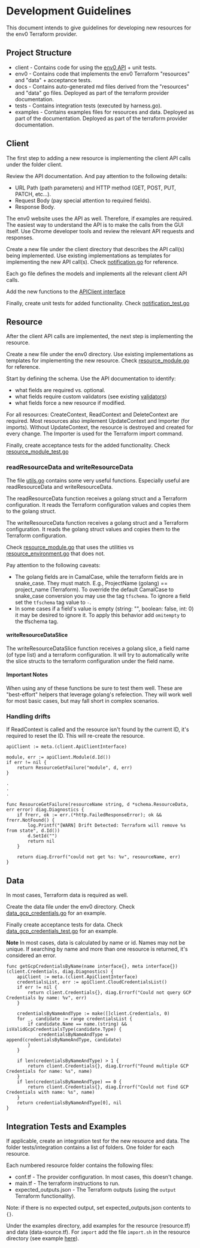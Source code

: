 # Development Guidelines

This document intends to give guidelines for developing new resources for the env0 Terraform provider.

## Project Structure

* client - Contains code for using the [env0 API](https://developer.env0.com/docs/api) + unit tests.
* env0 - Contains code that implements the env0 Terraform "resources" and "data" + acceptance tests.
* docs - Contains auto-generated md files derived from the "resources" and "data" go files. Deployed as part of the terraform provider documentation.
* tests - Contains integration tests (executed by harness.go).
* examples - Contains examples files for resources and data. Deployed as part of the documentation. Deployed as part of the terraform provider documentation.

## Client

The first step to adding a new resource is implementing the client API calls under the folder client.

Review the API documentation. And pay attention to the following details:
* URL Path (path parameters) and HTTP method (GET, POST, PUT, PATCH, etc...).
* Request Body (pay special attention to required fields).
* Response Body.

The env0 website uses the API as well. Therefore, if examples are required. The easiest way to understand the API is to make the calls from the GUI itself. Use Chrome developer tools and review the relevant API requests and responses.

Create a new file under the client directory that describes the API call(s) being implemented. Use existing implementations as templates for implementing the new API call(s). Check [notification.go](./client/notification.go) for reference.

Each go file defines the models and implements all the relevant client API calls.

Add the new functions to the [APIClient interface](./client/api_client.go)

Finally, create unit tests for added functionality. Check [notification_test.go](./client/notification_test.go)

## Resource

After the client API calls are implemented, the next step is implementing the resource.

Create a new file under the env0 directory. Use existing implementations as templates for implementing the new resource. Check [resource_module.go](./env0/resource_module.go) for reference.

Start by defining the schema. Use the API documentation to identify:
* what fields are required vs. optional.
* what fields require custom validators (see existing [validators](./env0/validators.go))
* what fields force a new resource if modified.

For all resources: CreateContext, ReadContext and DeleteContext are required.
Most resources also implement UpdateContext and Importer (for imports).
Without UpdateContext, the resource is destroyed and created for every change.
The Importer is used for the Terraform import command.

Finally, create acceptance tests for the added functionality. Check [resource_module_test.go](./env0/resource_module_test.go)

### readResourceData and writeResourceData

The file [utils.go](./env0/utils.go) contains some very useful functions.
Especially useful are readResourceData and writeResourceData.

The readResourceData function receives a golang struct and a Terraform configuration. It reads the Terraform configuration values and copies them to the golang struct.

The writeResourceData function receives a golang struct and a Terraform configuration. It reads the golang struct values and copies them to the Terraform configuration.

Check [resource_module.go](./env0/resource_module.go) that uses the utilities vs [resource_environment.go](./env0/resource_environment.go) that does not.

Pay attention to the following caveats:
* The golang fields are in CamalCase, while the terraform fields are in snake_case. They must match. E.g., ProjectName (golang) == project_name (Terraform). To override the default CamalCase to snake_case conversion you may use the tag `tfschema`. To ignore a field set the `tfschema` tag value to `-`.
* In some cases if a field's value is empty (string: "", boolean: false, int: 0) it may be desired to ignore it. To apply this behavior add `omitempty` to the tfschema tag.

#### writeResourceDataSlice

The writeResourceDataSlice function receives a golang slice, a field name (of type list) and a terraform configuration.
It will try to automatically write the slice structs to the terraform configuration under the field name.

#### Important Notes

When using any of these functions be sure to test them well.
These are "best-effort" helpers that leverage golang's refelection. They will work well for most basic cases, but may fall short in complex scenarios.

### Handling drifts

If ReadContext is called and the resource isn't found by the current ID, it's required to reset the ID.
This will re-create the resource.

```
apiClient := meta.(client.ApiClientInterface)

module, err := apiClient.Module(d.Id())
if err != nil {
    return ResourceGetFailure("module", d, err)
}

.
.
.

func ResourceGetFailure(resourceName string, d *schema.ResourceData, err error) diag.Diagnostics {
    if frerr, ok := err.(*http.FailedResponseError); ok && frerr.NotFound() {
        log.Printf("[WARN] Drift Detected: Terraform will remove %s from state", d.Id())
        d.SetId("")
        return nil
    }

    return diag.Errorf("could not get %s: %v", resourceName, err)
}
```

## Data

In most cases, Terraform data is required as well.

Create the data file under the env0 directory.
Check [data_gcp_credentials.go](./env0/data_gcp_credentials.go) for an example.

Finally create acceptance tests for data. Check [data_gcp_credentials_test.go](./env0/data_gcp_credentials_test.go) for an example.

**Note** In most cases, data is calculated by name or id. Names may not be unique. If searching by name and more than one resource is returned, it's considered an error.
```
func getGcpCredentialsByName(name interface{}, meta interface{}) (client.Credentials, diag.Diagnostics) {
    apiClient := meta.(client.ApiClientInterface)
    credentialsList, err := apiClient.CloudCredentialsList()
    if err != nil {
        return client.Credentials{}, diag.Errorf("Could not query GCP Credentials by name: %v", err)
    }

    credentialsByNameAndType := make([]client.Credentials, 0)
    for _, candidate := range credentialsList {
        if candidate.Name == name.(string) && isValidGcpCredentialsType(candidate.Type) {
            credentialsByNameAndType = append(credentialsByNameAndType, candidate)
        }
    }

    if len(credentialsByNameAndType) > 1 {
        return client.Credentials{}, diag.Errorf("Found multiple GCP Credentials for name: %s", name)
    }
    if len(credentialsByNameAndType) == 0 {
        return client.Credentials{}, diag.Errorf("Could not find GCP Credentials with name: %s", name)
    }
    return credentialsByNameAndType[0], nil
}
```

## Integration Tests and Examples

If applicable, create an integration test for the new resource and data.
The folder tests/integration contains a list of folders. One folder for each resource.

Each numbered resource folder contains the following files:
* conf.tf - The provider configuration. In most cases, this doesn't change.
* main.tf - The terraform instructions to run.
* expected_outputs.json - The Terraform outputs (using the `output` Terraform functionality).

Note: if there is no expected output, set expected_outputs.json contents to `{}`.

Under the examples directory, add examples for the resource (resource.tf) and data (data-source.tf).
For `import` add the file `import.sh` in the resource directory (see example [here](./examples/resources/env0_api_key/import.sh)).
